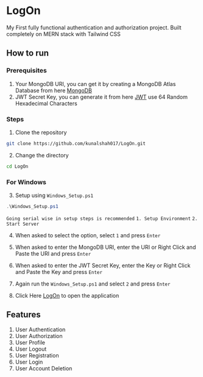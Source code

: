 # LogOn 
My First fully functional authentication and authorization project. Built completely on MERN stack with Tailwind CSS

## How to run

### Prerequisites
1. Your MongoDB URI, you can get it by creating a MongoDB Atlas Database from here [MongoDB](https://account.mongodb.com/account/login)
2. JWT Secret Key, you can generate it from here [JWT](https://www.grc.com/passwords.htm) use 64 Random Hexadecimal Characters

### Steps
1. Clone the repository 
```bash
git clone https://github.com/kunalshah017/LogOn.git
```
2. Change the directory
```bash
cd LogOn
```

### For Windows
3. Setup using `Windows_Setup.ps1`
```powershell
.\Windows_Setup.ps1
```

`Going serial wise in setup steps is recommended`
`1. Setup Environment`
`2. Start Server`

4. When asked to select the option, select `1` and press `Enter`
5. When asked to enter the MongoDB URI, enter the URI or Right Click and Paste the URI and press `Enter`
6. When asked to enter the JWT Secret Key, enter the Key or Right Click and Paste the Key and press `Enter`

7. Again run the `Windows_Setup.ps1` and select `2` and press `Enter`
8. Click Here [LogOn](http://localhost:5173) to open the application

## Features
1. User Authentication
2. User Authorization
3. User Profile
4. User Logout
5. User Registration
6. User Login
7. User Account Deletion

